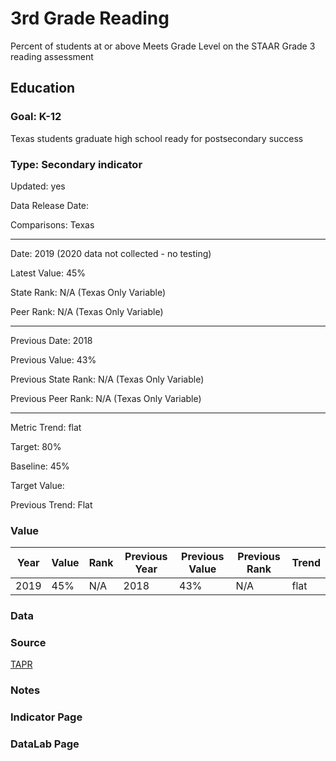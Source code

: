 # 3rd Grade Reading

Percent of students at or above Meets Grade Level on the STAAR Grade 3 reading assessment

## Education

### Goal: K-12

Texas students graduate high school ready for postsecondary success

### Type: Secondary indicator

Updated: yes

Data Release Date: 

Comparisons: Texas

----

Date: 2019 (2020 data not collected - no testing)

Latest Value: 45% 

State Rank: N/A (Texas Only Variable)

Peer Rank:  N/A (Texas Only Variable)

----

Previous Date: 2018

Previous Value: 43%

Previous State Rank:  N/A (Texas Only Variable)

Previous Peer Rank:  N/A (Texas Only Variable)

----
Metric Trend: flat

Target: 80%

Baseline: 45%

Target Value: 

Previous Trend: Flat



### Value

| Year |  Value      | Rank     | Previous Year   | Previous Value | Previous Rank | Trend | 
| ----------- | ----------- | ----------- | ----------- | ----------- | ----------- | -----------|
|    2019     | 45%         |     N/A      |    2018     |    43%     | N/A          | flat  |

### Data

### Source

[TAPR](https://rptsvr1.tea.texas.gov/perfreport/tapr/2020/xplore/DownloadSelData.html)

### Notes

### Indicator Page


### DataLab Page



